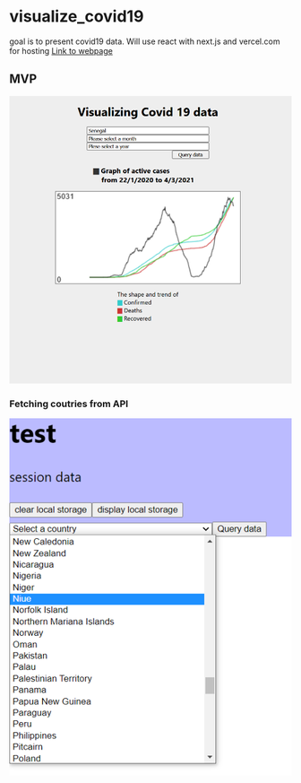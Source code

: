 # visualize_covid19
goal is to present covid19 data. Will use react with next.js and vercel.com for hosting
[Link to webpage](https://github.com/WilliamVoster/visualize_covid19 "Vercel hosted webpage")

## MVP
![Image of first version of the webpage](./images/minimum-viable-product.png)

### Fetching coutries from API
![Image of dropdown menu with sorted countries fetched from API](./images/fetch-countries-from-api.png)